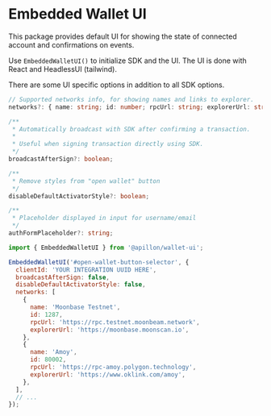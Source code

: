 # Embedded Wallet UI

This package provides default UI for showing the state of connected account and confirmations on events.

Use `EmbeddedWalletUI()` to initialize SDK and the UI. The UI is done with React and HeadlessUI (tailwind).

There are some UI specific options in addition to all SDK options.

```ts
// Supported networks info, for showing names and links to explorer.
networks?: { name: string; id: number; rpcUrl: string; explorerUrl: string }[];

/**
 * Automatically broadcast with SDK after confirming a transaction.
 *
 * Useful when signing transaction directly using SDK.
 */
broadcastAfterSign?: boolean;

/**
 * Remove styles from "open wallet" button
 */
disableDefaultActivatorStyle?: boolean;

/**
 * Placeholder displayed in input for username/email
 */
authFormPlaceholder?: string;
```

```js
import { EmbeddedWalletUI } from '@apillon/wallet-ui';

EmbeddedWalletUI('#open-wallet-button-selector', {
  clientId: 'YOUR INTEGRATION UUID HERE',
  broadcastAfterSign: false,
  disableDefaultActivatorStyle: false,
  networks: [
    {
      name: 'Moonbase Testnet',
      id: 1287,
      rpcUrl: 'https://rpc.testnet.moonbeam.network',
      explorerUrl: 'https://moonbase.moonscan.io',
    },
    {
      name: 'Amoy',
      id: 80002,
      rpcUrl: 'https://rpc-amoy.polygon.technology',
      explorerUrl: 'https://www.oklink.com/amoy',
    },
  ],
  // ...
});
```
